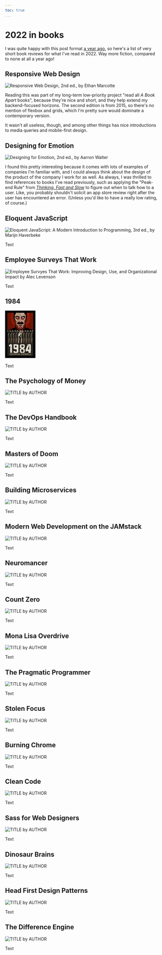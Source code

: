 ```yaml
---
toc: true
...
```


# 2022 in books

<style>
h2 {
  clear: both;
}
figure {
  width: 30%;
  float: right;
  margin: 0 0 1em 1em;
}
</style>

I was quite happy with this post format [a year ago][2021inbooks], so here's a
list of very short book reviews for what I've read in 2022. Way more fiction,
compared to none at all a year ago!

[2021inbooks]: <2022-01-01-2021-in-books.html>

## Responsive Web Design

![[*Responsive Web Design*][rwd], 2nd ed., by Ethan
Marcotte](images/2023-01-01-rwd-cover.jpg)

[rwd]: <https://abookapart.com/products/responsive-web-design>

Reading this was part of my long-term low-priority project "read all *A Book
Apart* books", because they're nice and short, and they help extend my
backend-focused horizons. The second edition is from 2015, so there's no
mention of flexbox and grids, which I'm pretty sure would dominate a
contemporary version.

It wasn't all useless, though, and among other things has nice introductions to
media queries and mobile-first design.

## Designing for Emotion

![[*Designing for Emotion*][dfe], 2nd ed., by Aarron
Walter](images/2023-01-01-dfe-cover.jpg)

[dfe]: <https://abookapart.com/products/designing-for-emotion>

I found this pretty interesting because it comes with lots of examples of
companies I'm familiar with, and I could always think about the design of the
product of the company I work for as well. As always, I was thrilled to find
references to books I've read previously, such as applying the "Peak-end Rule"
from [*Thinking, Fast and Slow*][tfas] to figure out when to talk how to a
user. Like, you probably shouldn't solicit an app store review right after the
user has encountered an error. (Unless you'd like to have a really low rating,
of course.)

[tfas]: <2020-07-07-thinking-fast-slow-takeaways.html>

## Eloquent JavaScript

![[*Eloquent JavaScript: A Modern Introduction to Programming*][ejs], 3rd ed.,
by Marijn Haverbeke](images/2023-01-01-ejs-cover.jpg)

[ejs]: <https://eloquentjavascript.net/>

Text

## Employee Surveys That Work

![[*Employee Survyes That Work: Improving Design, Use, and Organizational
Impact*][estw] by Alec Levenson](images/2023-01-01-estw-cover.jpg)

[estw]: <https://ceo.usc.edu/2014/05/26/employee-surveys-that-work-improving-design-use-and-organizational-impact/>

Text

## 1984

![[*1984*][1984] by George Orwell](images/2023-01-01-1984-cover.jpg)

[1984]: <https://www.penguin.co.uk/books/56487/1984-by-orwell-george/9780141036144>

Text

## The Psychology of Money

![[*TITLE*][xxx] by AUTHOR](images/2023-01-01-xxx-cover.jpg)

[xxx]: <>

Text

## The DevOps Handbook

![[*TITLE*][xxx] by AUTHOR](images/2023-01-01-xxx-cover.jpg)

[xxx]: <>

Text

## Masters of Doom

![[*TITLE*][xxx] by AUTHOR](images/2023-01-01-xxx-cover.jpg)

[xxx]: <>

Text

## Building Microservices

![[*TITLE*][xxx] by AUTHOR](images/2023-01-01-xxx-cover.jpg)

[xxx]: <>

Text

## Modern Web Development on the JAMstack

![[*TITLE*][xxx] by AUTHOR](images/2023-01-01-xxx-cover.jpg)

[xxx]: <>

Text

## Neuromancer

![[*TITLE*][xxx] by AUTHOR](images/2023-01-01-xxx-cover.jpg)

[xxx]: <>

Text

## Count Zero

![[*TITLE*][xxx] by AUTHOR](images/2023-01-01-xxx-cover.jpg)

[xxx]: <>

Text

## Mona Lisa Overdrive

![[*TITLE*][xxx] by AUTHOR](images/2023-01-01-xxx-cover.jpg)

[xxx]: <>

Text

## The Pragmatic Programmer

![[*TITLE*][xxx] by AUTHOR](images/2023-01-01-xxx-cover.jpg)

[xxx]: <>

Text

## Stolen Focus

![[*TITLE*][xxx] by AUTHOR](images/2023-01-01-xxx-cover.jpg)

[xxx]: <>

Text

## Burning Chrome

![[*TITLE*][xxx] by AUTHOR](images/2023-01-01-xxx-cover.jpg)

[xxx]: <>

Text

## Clean Code

![[*TITLE*][xxx] by AUTHOR](images/2023-01-01-xxx-cover.jpg)

[xxx]: <>

Text

## Sass for Web Designers

![[*TITLE*][xxx] by AUTHOR](images/2023-01-01-xxx-cover.jpg)

[xxx]: <>

Text

## Dinosaur Brains

![[*TITLE*][xxx] by AUTHOR](images/2023-01-01-xxx-cover.jpg)

[xxx]: <>

Text

## Head First Design Patterns

![[*TITLE*][xxx] by AUTHOR](images/2023-01-01-xxx-cover.jpg)

[xxx]: <>

Text

## The Difference Engine

![[*TITLE*][xxx] by AUTHOR](images/2023-01-01-xxx-cover.jpg)

[xxx]: <>

Text
